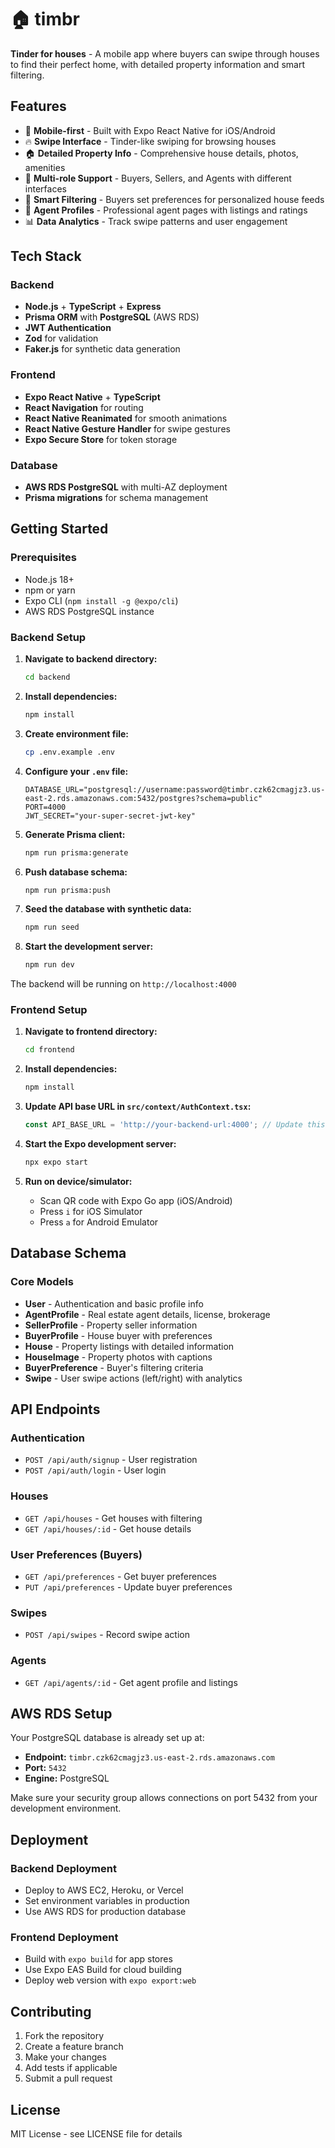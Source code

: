 # 🏠 timbr

**Tinder for houses** - A mobile app where buyers can swipe through houses to find their perfect home, with detailed property information and smart filtering.

## Features

- 📱 **Mobile-first** - Built with Expo React Native for iOS/Android
- 🔥 **Swipe Interface** - Tinder-like swiping for browsing houses
- 🏠 **Detailed Property Info** - Comprehensive house details, photos, amenities
- 👤 **Multi-role Support** - Buyers, Sellers, and Agents with different interfaces
- 🎯 **Smart Filtering** - Buyers set preferences for personalized house feeds
- 🤝 **Agent Profiles** - Professional agent pages with listings and ratings
- 📊 **Data Analytics** - Track swipe patterns and user engagement

## Tech Stack

### Backend
- **Node.js** + **TypeScript** + **Express**
- **Prisma ORM** with **PostgreSQL** (AWS RDS)
- **JWT Authentication**
- **Zod** for validation
- **Faker.js** for synthetic data generation

### Frontend
- **Expo React Native** + **TypeScript**
- **React Navigation** for routing
- **React Native Reanimated** for smooth animations
- **React Native Gesture Handler** for swipe gestures
- **Expo Secure Store** for token storage

### Database
- **AWS RDS PostgreSQL** with multi-AZ deployment
- **Prisma migrations** for schema management

## Getting Started

### Prerequisites
- Node.js 18+
- npm or yarn
- Expo CLI (`npm install -g @expo/cli`)
- AWS RDS PostgreSQL instance

### Backend Setup

1. **Navigate to backend directory:**
   ```bash
   cd backend
   ```

2. **Install dependencies:**
   ```bash
   npm install
   ```

3. **Create environment file:**
   ```bash
   cp .env.example .env
   ```

4. **Configure your `.env` file:**
   ```env
   DATABASE_URL="postgresql://username:password@timbr.czk62cmagjz3.us-east-2.rds.amazonaws.com:5432/postgres?schema=public"
   PORT=4000
   JWT_SECRET="your-super-secret-jwt-key"
   ```

5. **Generate Prisma client:**
   ```bash
   npm run prisma:generate
   ```

6. **Push database schema:**
   ```bash
   npm run prisma:push
   ```

7. **Seed the database with synthetic data:**
   ```bash
   npm run seed
   ```

8. **Start the development server:**
   ```bash
   npm run dev
   ```

The backend will be running on `http://localhost:4000`

### Frontend Setup

1. **Navigate to frontend directory:**
   ```bash
   cd frontend
   ```

2. **Install dependencies:**
   ```bash
   npm install
   ```

3. **Update API base URL in `src/context/AuthContext.tsx`:**
   ```typescript
   const API_BASE_URL = 'http://your-backend-url:4000'; // Update this
   ```

4. **Start the Expo development server:**
   ```bash
   npx expo start
   ```

5. **Run on device/simulator:**
   - Scan QR code with Expo Go app (iOS/Android)
   - Press `i` for iOS Simulator
   - Press `a` for Android Emulator

## Database Schema

### Core Models
- **User** - Authentication and basic profile info
- **AgentProfile** - Real estate agent details, license, brokerage
- **SellerProfile** - Property seller information
- **BuyerProfile** - House buyer with preferences
- **House** - Property listings with detailed information
- **HouseImage** - Property photos with captions
- **BuyerPreference** - Buyer's filtering criteria
- **Swipe** - User swipe actions (left/right) with analytics

## API Endpoints

### Authentication
- `POST /api/auth/signup` - User registration
- `POST /api/auth/login` - User login

### Houses
- `GET /api/houses` - Get houses with filtering
- `GET /api/houses/:id` - Get house details

### User Preferences (Buyers)
- `GET /api/preferences` - Get buyer preferences
- `PUT /api/preferences` - Update buyer preferences

### Swipes
- `POST /api/swipes` - Record swipe action

### Agents
- `GET /api/agents/:id` - Get agent profile and listings

## AWS RDS Setup

Your PostgreSQL database is already set up at:
- **Endpoint:** `timbr.czk62cmagjz3.us-east-2.rds.amazonaws.com`
- **Port:** `5432`
- **Engine:** PostgreSQL

Make sure your security group allows connections on port 5432 from your development environment.

## Deployment

### Backend Deployment
- Deploy to AWS EC2, Heroku, or Vercel
- Set environment variables in production
- Use AWS RDS for production database

### Frontend Deployment
- Build with `expo build` for app stores
- Use Expo EAS Build for cloud building
- Deploy web version with `expo export:web`

## Contributing

1. Fork the repository
2. Create a feature branch
3. Make your changes
4. Add tests if applicable
5. Submit a pull request

## License

MIT License - see LICENSE file for details
